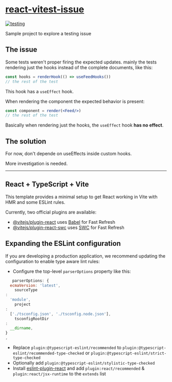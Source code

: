 # [react-vitest-issue](https://github.com/sombriks/react-vitest-issue)

[![testing](https://github.com/sombriks/react-vitest-issue/actions/workflows/main.yml/badge.svg)](https://github.com/sombriks/react-vitest-issue/actions/workflows/node.js.yml)

Sample project to explore a testing issue

## The issue

Some tests weren't proper firing the expected updates. mainly the tests rendering
just the hooks instead of the complete documents, like this:

```javascript
const hooks = renderHook(() => useFeedHooks())
// the rest of the test
```

This hook has a `useEffect` hook.

When rendering the component the expected behavior is present:

```jsx
const component = render(<Feed/>)
// the rest of the test
```

Basically when rendering just the hooks, the `useEffect` hook **has no effect**.

## The solution

For now, don't depende on useEffects inside custom hooks.

More investigation is needed.

---

## React + TypeScript + Vite

This template provides a minimal setup to get React working in Vite with HMR and some ESLint rules.

Currently, two official plugins are available:

- [@vitejs/plugin-react](https://github.com/vitejs/vite-plugin-react/blob/main/packages/plugin-react/README.md)
  uses [Babel](https://babeljs.io/) for Fast Refresh
- [@vitejs/plugin-react-swc](https://github.com/vitejs/vite-plugin-react-swc) uses [SWC](https://swc.rs/) for Fast
  Refresh

## Expanding the ESLint configuration

If you are developing a production application, we recommend updating the configuration to enable type aware lint rules:

- Configure the top-level `parserOptions` property like this:

```js
   parserOptions: {
  ecmaVersion: 'latest',
    sourceType
:
  'module',
    project
:
  ['./tsconfig.json', './tsconfig.node.json'],
    tsconfigRootDir
:
  __dirname,
}
,
```

- Replace `plugin:@typescript-eslint/recommended` to `plugin:@typescript-eslint/recommended-type-checked`
  or `plugin:@typescript-eslint/strict-type-checked`
- Optionally add `plugin:@typescript-eslint/stylistic-type-checked`
- Install [eslint-plugin-react](https://github.com/jsx-eslint/eslint-plugin-react) and
  add `plugin:react/recommended` & `plugin:react/jsx-runtime` to the `extends` list

